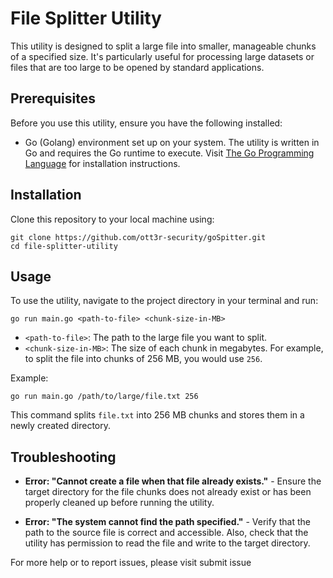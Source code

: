 # File Splitter Utility

This utility is designed to split a large file into smaller, manageable chunks of a specified size. It's particularly useful for processing large datasets or files that are too large to be opened by standard applications.

## Prerequisites

Before you use this utility, ensure you have the following installed:

- Go (Golang) environment set up on your system. The utility is written in Go and requires the Go runtime to execute. Visit [The Go Programming Language](https://golang.org/doc/install) for installation instructions.

## Installation

Clone this repository to your local machine using:

```
git clone https://github.com/ott3r-security/goSpitter.git
cd file-splitter-utility
```

## Usage

To use the utility, navigate to the project directory in your terminal and run:

```
go run main.go <path-to-file> <chunk-size-in-MB>
```

- `<path-to-file>`: The path to the large file you want to split.
- `<chunk-size-in-MB>`: The size of each chunk in megabytes. For example, to split the file into chunks of 256 MB, you would use `256`.

Example:

```
go run main.go /path/to/large/file.txt 256
```

This command splits `file.txt` into 256 MB chunks and stores them in a newly created directory.

## Troubleshooting

- **Error: "Cannot create a file when that file already exists."** - Ensure the target directory for the file chunks does not already exist or has been properly cleaned up before running the utility.

- **Error: "The system cannot find the path specified."** - Verify that the path to the source file is correct and accessible. Also, check that the utility has permission to read the file and write to the target directory.

For more help or to report issues, please visit submit issue
